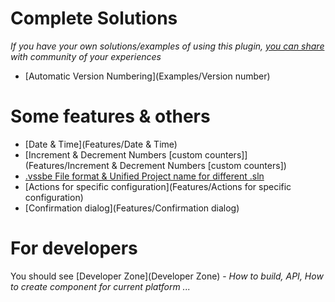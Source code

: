 # Complete Solutions #

*If you have your own solutions/examples of using this plugin, [you can share](https://bitbucket.org/3F/vssolutionbuildevent/wiki/create) with community of your experiences*

* [Automatic Version Numbering](Examples/Version number)

# Some features & others #

* [Date & Time](Features/Date & Time)
* [Increment & Decrement Numbers [custom counters]](Features/Increment & Decrement Numbers [custom counters])
* [.vssbe File format & Unified Project name for different .sln](Features/.vssbe)
* [Actions for specific configuration](Features/Actions for specific configuration)
* [Confirmation dialog](Features/Confirmation dialog)

# For developers #

You should see [Developer Zone](Developer Zone) - *How to build, API, How to create component for current platform ...*